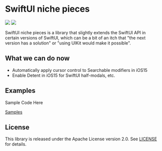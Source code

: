 # SwiftUI niche pieces

[![](https://img.shields.io/endpoint?url=https%3A%2F%2Fswiftpackageindex.com%2Fapi%2Fpackages%2Fbitkey-oss%2Fswiftui-niche-pieces%2Fbadge%3Ftype%3Dswift-versions)](https://swiftpackageindex.com/bitkey-oss/swiftui-niche-pieces)
[![](https://img.shields.io/endpoint?url=https%3A%2F%2Fswiftpackageindex.com%2Fapi%2Fpackages%2Fbitkey-oss%2Fswiftui-niche-pieces%2Fbadge%3Ftype%3Dplatforms)](https://swiftpackageindex.com/bitkey-oss/swiftui-niche-pieces)

SwiftUI niche pieces is a library that slightly extends the SwiftUI API in certain versions of SwiftUI, which can be a bit of an itch that "the next version has a solution" or "using UIKit would make it possible".

## What we can do now

- Automatically apply cursor control to Searchable modifiers in iOS15
- Enable Detent in iOS15 for SwiftUI half-modals, etc.

## Examples

Sample Code Here

[Samples](./SwiftUI-Niche-Pieces-Samples)


## License

This library is released under the Apache License version 2.0. See [LICENSE](LICENSE) for details.
